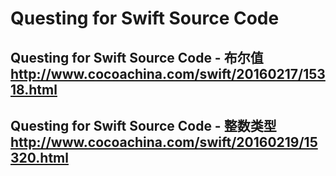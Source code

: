 # Questing for Swift Source Code
## Questing for Swift Source Code - 布尔值 http://www.cocoachina.com/swift/20160217/15318.html
## Questing for Swift Source Code - 整数类型 http://www.cocoachina.com/swift/20160219/15320.html
